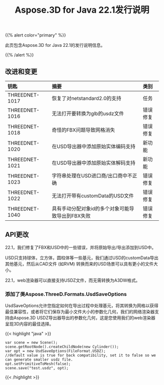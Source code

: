 ﻿---
title: Aspose.3D for Java 22.1发行说明
type: docs
weight: 12
url: /zh/java/aspose-3d-for-java-22-1-release-notes/
---
{{% alert color="primary" %}}

此页包含Aspose.3D for Java 22.1的发行说明信息。

{{% /alert %}}
## **改进和变更**

|**钥匙**|**摘要**|**类别**|
|:- |:- |:- |
|THREEDNET-1017 |恢复了对netstandard2.0的支持|任务|
|THREEDNET-1016 |无法打开要转换为glb的usdz文件|错误修复|
|THREEDNET-1018 |奇怪的FBX问题导致网格消失|错误修复|
|THREEDNET-1020 |在USD导出器中添加原始实体编码支持|新功能|
|THREEDNET-1021 |在USD导出器中添加原始实体解码支持|新功能|
|THREEDNET-1023 |字符串处理在USD进口商/出口商中不正确|错误修复|
|THREEDNET-1022 |无法打开带有customData的USD文件|错误修复|
|THREEDNET-1040 |具有手动分配对象id的多个对象可能导致导出到FBX失败|错误修复|


## API更改 ##


22.1，我们修复了FBX和USD中的一些错误，并将原始导出/导出添加到USD中。

USD只支持球体，立方体，圆柱体等一些基元，我们通过USD的customData导出其他基元，然后从CAD文件 (如RVM) 转换而来的USD场景可以具有更小的文件大小。

22.1，web渲染器可以直接支持USDZ文件，而无需转换为A3DW格式。


### 添加了类Aspose.ThreeD.Formats.UsdSaveOptions

UsdSaveOptions允许您指定如何在导出过程中处理基元，将其转换为网格以获得最佳兼容性，或者将它们保存为最小文件大小的参数化几何，我们的网络渲染器支持由Aspose.3D USDZ导出器导出的参数化几何，这是您使用我们的web渲染器呈现3D内容的最佳选择。



{{< highlight "java" >}}

    var scene = new Scene();
    scene.getRootNode().createChildNode(new Cylinder());
    var opt = new UsdSaveOptions(FileFormat.USDZ);
    //default value is true for back compatibility, set it to false so we can generate smaller usdz file.
    opt.setPrimitiveToMesh(false);
    scene.save("test.usdz", opt);

{{< /highlight >}}
